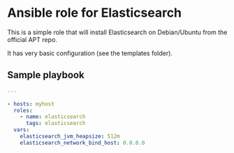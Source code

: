 # Ansible role for Elasticsearch

This is a simple role that will install Elasticsearch on Debian/Ubuntu from the official APT repo.

It has very basic configuration (see the templates folder).

## Sample playbook

```yaml
---

- hosts: myhost
  roles:
    - name: elasticsearch
      tags: elasticsearch
  vars:
    elasticsearch_jvm_heapsize: 512m
    elasticsearch_network_bind_host: 0.0.0.0
```
